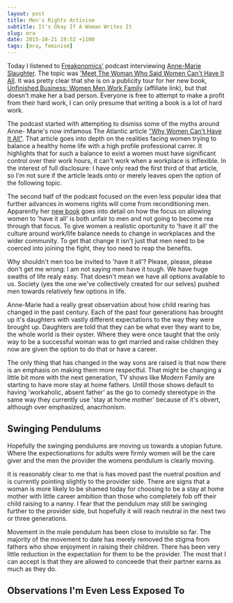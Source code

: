 ```yaml
---
layout: post
title: Men's Rights Activism
subtitle: It's Okay If A Woman Writes It
slug: mra
date: 2015-10-21 19:52 +1100
tags: [mra, feminism]
---
```


Today I listened to [Freakonomics'][1] podcast interviewing [Anne-Marie 
Slaughter][2]. The topic was ['Meet The Woman Who Said Women Can't Have It 
All][3]. It was pretty clear that she is on a publicity tour for her new book,
[Unfinished Business: Women Men Work Family][4] (affiliate link), but that
doesn't make her a bad person. Everyone is free to attempt to make a profit from
their hard work, I can only presume that writing a book is a lot of hard work.

The podcast started with attempting to dismiss some of the myths around Anne-
Marie's now imfamous The Atlantic article ["Why Women Can't Have It All"][5]. 
That article goes into depth on the realities facing women trying to balance a 
healthy home life with a high profile professional carrer. It highlights that 
for such a balance to exist a women must have significant control over their
work hours, it can't work when a workplace is inflexible. In the interest of 
full disclosure: I have only read the first third of that article, so I'm not 
sure if the article leads onto or merely leaves open the option of the 
following topic.

The second half of the podcast focused on the even less popular idea that 
further advances in womens rights will come from reconditioning men. Apparently
her [new book][4] goes into detail on how the focus on allowing women to 'have
it all' is both unfair to men and not going to become rea through that focus. To
give women a realistic oportunity to 'have it all' the culture around work/life
balance needs to change in workplaces and the wider community. To get that 
change it isn't just that men need to be coerced into joining the fight, they 
too need to reap the benefits.

Why shouldn't men too be invited to 'have it all'? Please, please, please don't
get me wrong: I am not saying men have it tough. We have huge swaths of life 
realy easy. That doesn't mean we have all options available to us. Society (yes
the one we've collectively created for our selves) pushed men towards relatively 
few options in life.

Anne-Marie had a really great observation about how child rearing has changed in
the past century. Each of the past four generations has brought up it's daughters 
with vastly different expectations to the way they were brought up. Daughters are 
told that they can be what ever they want to be, the whole world is their oyster.
Where they were once taught that the only way to be a successful woman was to get
married and raise children they now are given the option to do that or have a 
career.

The only thing that has changed in the way sons are raised is that now there is
an emphasis on making them more respectful. That might be changing a little bit
more with the next generation, TV shows like Modern Family are starting to have
more stay at home fathers. Untill those shows default to having 'workaholic,
absent father' as the go to comedy stereotype in the same way they currently use
'stay at home mother' because of it's obvert, although over emphasized, 
anacrhonism.

## Swinging Pendulums

Hopefully the swinging pendulums are moving us towards a utopian future. Where
the expectionations for adults were firmly women will be the care giver and the
men the provider the womens pendulum is clearly moving. 

It is reasonably clear to me that is has moved past the nuetral position and is 
currently pointing slightly to the provider side. There are signs that a
woman is more likely to be shamed today for choosing to be a stay at home mother
with little career ambition than those who completely fob off their child 
raising to a nanny. I fear that the pendulum may still be swinging further to 
the provider side, but hopefully it will reach neutral in the next two or three
generations.

Movement in the male pendulum has been close to invisible so far. The majority 
of the movement to date has merely removed the stigma from fathers who show 
enjoyment in raising their children. There has been very little reduction in the
expectation for them to be the provider. The most that I can accept is that they
are allowed to conceede that their partner earns as much as they do.

## Observations I'm Even Less Exposed To



[1]: http://freakonomics.com/
[2]: https://en.wikipedia.org/wiki/Anne-Marie_Slaughter
[3]: http://freakonomics.com/2015/10/01/meet-the-woman-who-said-women-cant-have-it-all-a-new-freakonomics-radio-episode/
[4]: http://amzn.to/1OHy6UF
[5]: http://www.theatlantic.com/magazine/archive/2012/07/why-women-still-cant-have-it-all/309020/
